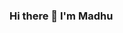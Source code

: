 ### Hi there 👋 I'm Madhu

<!--
**s545252/s545252** is a ✨ _special_ ✨ repository because its `README.md` (this file) appears on your GitHub profile.

Here are some ideas to get you started:

- 🔭 I’m currently working on 
- 🌱 I’m currently learning masters in Northwest Missouri State University
- 👯 I’m looking to collaborate on Programming and Devops
- 🤔 I’m looking for help with Programming.
- 💬 Ask me about 
- 📫 How to reach me: s545252@nwmissouri.com
